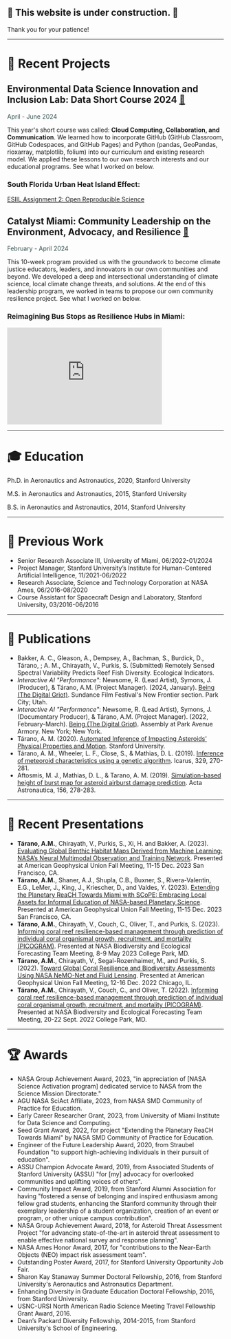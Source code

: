 ## 🚧 This website is under construction. 🚧

Thank you for your patience!

---

# 📰 Recent Projects
## Environmental Data Science Innovation and Inclusion Lab: Data Short Course 2024 [🔗](https://cu-esiil-edu.github.io/2024-data-short-course/)
<span style="color:#35514F">
April - June 2024
</span>

This year's short course was called: **Cloud Computing, Collaboration, and Communication**. We learned how to incorporate GitHub (GitHub Classroom, GitHub Codespaces, and GitHub Pages) and Python (pandas, GeoPandas, rioxarray, matplotlib, folium) into our curriculum and existing research model. We applied these lessons to our own research interests and our educational programs. See what I worked on below.

### South Florida Urban Heat Island Effect: 

[ESIIL Assignment 2: Open Reproducible Science](notebooks/Get-Started-with-Open-Reproducible-Science.md)

## Catalyst Miami: Community Leadership on the Environment, Advocacy, and Resilience [🔗](https://www.catalystmiami.org/clear)

<span style="color:#35514F">
February - April 2024
</span>

This 10-week program provided us with the groundwork to become climate justice educators, leaders, and innovators in our own communities and beyond. We developed a deep and intersectional understanding of climate science, local climate change threats, and solutions. At the end of this leadership program, we worked in teams to propose our own community resilience project. See what I worked on below.

### Reimagining Bus Stops as Resilience Hubs in Miami:

<iframe src="https://docs.google.com/presentation/d/e/2PACX-1vTrg3dPrLhSUYGXc8l3A3F8_KWrAhyXXPq85QXr_UEHfXr5kd5sUh-ew4ziUXWpni_XUy0xA9TuckCD/embed?start=true&loop=true&delayms=3000" frameborder="0" width="360" height="225" allowfullscreen="true" mozallowfullscreen="true" webkitallowfullscreen="true"></iframe>

---

# 🎓 Education
Ph.D. in Aeronautics and Astronautics, 2020, Stanford University

M.S. in Aeronautics and Astronautics, 2015, Stanford University

B.S. in Aeronautics and Astronautics, 2014, Stanford University

---

# 💼 Previous Work

* Senior Research Associate III, University of Miami, 06/2022-01/2024
* Project Manager, Stanford University’s Institute for Human-Centered Artificial Intelligence, 11/2021-06/2022
* Research Associate, Science and Technology Corporation at NASA Ames, 06/2016-08/2020
* Course Assistant for Spacecraft Design and Laboratory, Stanford University, 03/2016-06/2016
  
--- 

# 📢 Publications

* Bakker, A. C., Gleason, A., Dempsey, A., Bachman, S., Burdick, D., Tárano, ; A. M., Chirayath, V., Purkis, S. (Submitted) Remotely Sensed Spectral Variability Predicts Reef Fish Diversity. Ecological Indicators.
* _Interactive AI "Performance"_: Newsome, R. (Lead Artist), Symons, J. (Producer), & Tárano, A.M. (Project Manager). (2024, January). [Being (The Digital Griot)](https://festival.sundance.org/program/film/656e092aa0d82d9a2eabf6ef). Sundance Film Festival's New Frontier section. Park City; Utah. 
* _Interactive AI "Performance"_: Newsome, R. (Lead Artist), Symons, J. (Documentary Producer), & Tárano, A.M. (Project Manager). (2022, February-March). [Being (The Digital Griot)](https://www.armoryonpark.org/index.php/programs_events/detail/assembly). Assembly at Park Avenue Armory. New York; New York. 
* Tárano, A. M. (2020). [Automated Inference of Impacting Asteroids' Physical Properties and Motion](https://www.proquest.com/openview/365b15727ac4c0d5ca6c5f3c89b3df9d/1?pq-origsite=gscholar&cbl=18750&diss=y). Stanford University.
* Tárano, A. M., Wheeler, L. F., Close, S., & Mathias, D. L. (2019). [Inference of meteoroid characteristics using a genetic algorithm](https://www.sciencedirect.com/science/article/pii/S0019103518305669). Icarus, 329, 270-281.
* Aftosmis, M. J., Mathias, D. L., & Tarano, A. M. (2019). [Simulation-based height of burst map for asteroid airburst damage prediction](https://www.sciencedirect.com/science/article/pii/S0094576517315229). Acta Astronautica, 156, 278-283.
  
--- 

# 🎤 Recent Presentations
* **Tárano, A.M.**, Chirayath, V., Purkis, S., Xi, H. and Bakker, A. (2023). [Evaluating Global Benthic Habitat Maps Derived from Machine Learning: NASA’s Neural Multimodal Observation and Training Network](https://agu.confex.com/agu/fm23/meetingapp.cgi/Paper/1439429). Presented at American Geophysical Union Fall Meeting, 11-15 Dec. 2023 San Francisco, CA.
* **Tárano, A.M.**, Shaner, A.J., Shupla, C.B., Buxner, S., Rivera-Valentin, E.G., LeMer, J., King, J., Kriescher, D., and Valdes, Y. (2023). [Extending the Planetary ReaCH Towards Miami with SCoPE: Embracing Local Assets for Informal Education of NASA-based Planetary Science](https://agu.confex.com/agu/fm23/meetingapp.cgi/Paper/1444721). Presented at American Geophysical Union Fall Meeting, 11-15 Dec. 2023 San Francisco, CA.
* **Tárano, A.M.**, Chirayath, V., Couch, C., Oliver, T., and Purkis, S. (2023). [Informing coral reef resilience-based management through prediction of individual coral organismal growth, recruitment, and mortality (PICOGRAM)](https://cce.nasa.gov/meeting_2023/BDEC_Agenda_Presentations.pdf?). Presented at NASA Biodiversity and Ecological Forecasting Team Meeting, 8-9 May 2023 College Park, MD.
*  **Tárano, A.M.**, Chirayath, V., Segal-Rozenhaimer, M., and Purkis, S. (2022). [Toward Global Coral Resilience and Biodiversity Assessments Using NASA NeMO-Net and Fluid Lensing](https://agu.confex.com/agu/fm22/meetingapp.cgi/Paper/1183553). Presented at American Geophysical Union Fall Meeting, 12-16 Dec. 2022 Chicago, IL.
*  **Tárano, A.M.**, Chirayath, V., Couch, C., and Oliver, T. (2022). [Informing coral reef resilience-based management through prediction of individual coral organismal growth, recruitment, and mortality (PICOGRAM)](https://cce.nasa.gov/biodiversity/meeting_2022/agenda.html). Presented at NASA Biodiversity and Ecological Forecasting Team Meeting, 20-22 Sept. 2022 College Park, MD.

---

# 🏆 Awards
* NASA Group Achievement Award, 2023, "in appreciation of [NASA Science Activation program] dedicated service to NASA from the Science Mission Directorate."
* AGU NASA SciAct Affiliate, 2023, from NASA SMD Community of Practice for Education.
* Early Career Researcher Grant, 2023, from University of Miami Institute for Data Science and Computing.
* Seed Grant Award, 2022, for project "Extending the Planetary ReaCH Towards Miami" by NASA SMD Community of Practice for Education.
* Engineer of the Future Leadership Award, 2020, from Straubel Foundation "to support high-achieving individuals in their pursuit of education".
* ASSU Champion Advocate Award, 2019, from Associated Students of Stanford University (ASSU) "for [my] advocacy for overlooked communities and uplifting voices of others".
* Community Impact Award, 2019, from Stanford Alumni Association for having "fostered a sense of belonging and inspired enthusiasm among fellow grad students, enhancing the Stanford community through their exemplary leadership of a student organization, creation of an event or program, or other unique campus contribution".
* NASA Group Achievement Award, 2018, for Asteroid Threat Assessment Project "for advancing state-of-the-art in asteroid threat assessment to enable effective national survey and response planning".
* NASA Ames Honor Award, 2017, for "contributions to the Near-Earth Objects (NEO) impact risk assessment team".
* Outstanding Poster Award, 2017, for Stanford University Opportunity Job Fair.
* Sharon Kay Stanaway Summer Doctoral Fellowship, 2016, from Stanford University's Aeronautics and Astronautics Department.
* Enhancing Diversity in Graduate Education Doctoral Fellowship, 2016, from Stanford University.
* USNC-URSI North American Radio Science Meeting Travel Fellowship Grant Award, 2016.
* Dean’s Packard Diversity Fellowship, 2014-2015, from Stanford University's School of Engineering.
